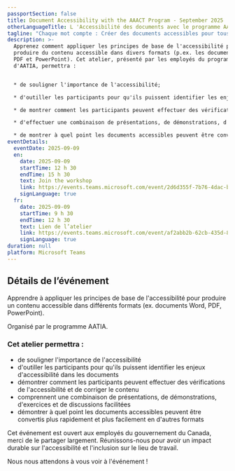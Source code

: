```yaml
---
passportSection: false
title: Document Accessibility with the AAACT Program - September 2025
otherLanguageTitle: L 'Accessibilité des documents avec le programme AATIA - Septembre 2025
tagline: "Chaque mot compte : Créer des documents accessibles pour tous"
description: >-
  Apprenez comment appliquer les principes de base de l'accessibilité pour
  produire du contenu accessible dans divers formats (p.ex. les documents Word,
  PDF et PowerPoint). Cet atelier, présenté par les employés du programme
  d'AATIA, permettra :


  * de souligner l'importance de l'accessibilité;

  * d'outiller les participants pour qu'ils puissent identifier les enjeux d'accessibilité dans les documents;

  * de montrer comment les participants peuvent effectuer des vérifications de l'accessibilité et de corriger le contenu;

  * d'effectuer une combinaison de présentations, de démonstrations, d'exercices et de discussions dirigées;

  * de montrer à quel point les documents accessibles peuvent être convertis plus rapidement et plus facilement en d'autres formats.
eventDetails:
  eventDate: 2025-09-09
  en:
    date: 2025-09-09
    startTime: 12 h 30
    endTime: 15 h 30
    text: Join the workshop
    link: https://events.teams.microsoft.com/event/2d6d355f-7b76-4dac-b52c-8fa7cf221e09@d05bc194-94bf-4ad6-ae2e-1db0f2e38f5e
    signLanguage: true
  fr:
    date: 2025-09-09
    startTime: 9 h 30
    endTime: 12 h 30
    text: Lien de l’atelier
    link: https://events.teams.microsoft.com/event/af2abb2b-62cb-435d-8eb0-abf8b05c35dd@d05bc194-94bf-4ad6-ae2e-1db0f2e38f5e
    signLanguage: true
duration: null
platform: Microsoft Teams
---
```

## Détails de l’événement

Apprendre à appliquer les principes de base de l'accessibilité pour produire un contenu accessible dans différents formats (ex. documents Word, PDF, PowerPoint).

Organisé par le programme AATIA.

### Cet atelier permettra :

* de souligner l'importance de l'accessibilité
* d'outiller les participants pour qu'ils puissent identifier les enjeux d'accessibilité dans les documents
* démontrer comment les participants peuvent effectuer des vérifications de l'accessibilité et de corriger le contenu
* comprennent une combinaison de présentations, de démonstrations, d'exercices et de discussions facilitées
* démontrer à quel point les documents accessibles peuvent être convertis plus rapidement et plus facilement en d'autres formats

Cet événement est ouvert aux employés  du gouvernement du Canada, merci de le partager largement. Réunissons-nous pour avoir un impact durable sur l'accessibilité et l'inclusion sur le lieu de travail.

Nous nous attendons à vous voir à l'événement !
